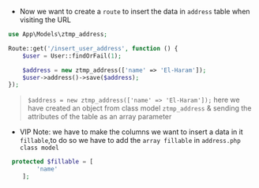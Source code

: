 - Now we want to create a `route` to insert the data in
  `address` table when visiting the URL

````php
use App\Models\ztmp_address;

Route::get('/insert_user_address', function () {
    $user = User::findOrFail(1);

    $address = new ztmp_address(['name' => 'El-Haram']);
    $user->address()->save($address);
});
````

> `$address = new ztmp_address(['name' => 'El-Haram']);` here we have created
> an object from class model `ztmp_address` & sending the attributes of the table as an array parameter

- VIP Note: we have to make the columns we want to insert a data in it `fillable`,to do so
  we have to add the `array fillable` in `address.php class model`

````php
 protected $fillable = [
        'name'
    ];
````